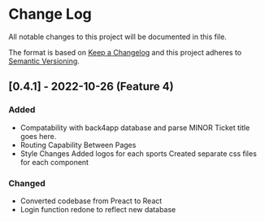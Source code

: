 
# Change Log
All notable changes to this project will be documented in this file.
 
The format is based on [Keep a Changelog](http://keepachangelog.com/)
and this project adheres to [Semantic Versioning](http://semver.org/).
 
## [0.4.1] - 2022-10-26 (Feature 4)
 
### Added
- Compatability with back4app database and parse
  MINOR Ticket title goes here.
- Routing Capability Between Pages
- Style Changes
  Added logos for each sports
  Created separate css files for each component
### Changed
- Converted codebase from Preact to React
- Login function redone to reflect new database
 
